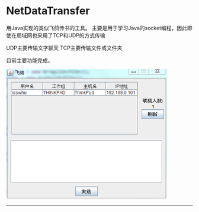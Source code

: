 NetDataTransfer
===============

用Java实现的类似飞鸽传书的工具。
主要是用于学习Java的socket编程，因此即使在局域网也采用了TCP和UDP的方式传输

UDP主要传输文字聊天
TCP主要传输文件或文件夹

目前主要功能完成。

![image](https://github.com/isswanging/NetDataTransfer/blob/master/img-folder/%E7%95%8C%E9%9D%A2.png)

-----------------------------
